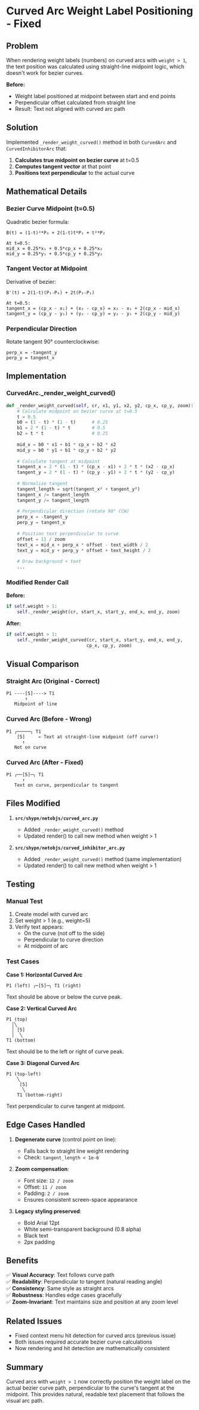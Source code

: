 # Curved Arc Weight Label Positioning - Fixed

## Problem

When rendering weight labels (numbers) on curved arcs with `weight > 1`, the text position was calculated using straight-line midpoint logic, which doesn't work for bezier curves.

**Before:**
- Weight label positioned at midpoint between start and end points
- Perpendicular offset calculated from straight line
- Result: Text not aligned with curved arc path

## Solution

Implemented `_render_weight_curved()` method in both `CurvedArc` and `CurvedInhibitorArc` that:

1. **Calculates true midpoint on bezier curve** at t=0.5
2. **Computes tangent vector** at that point  
3. **Positions text perpendicular** to the actual curve

## Mathematical Details

### Bezier Curve Midpoint (t=0.5)

Quadratic bezier formula:
```
B(t) = (1-t)²*P₀ + 2(1-t)t*P₁ + t²*P₂

At t=0.5:
mid_x = 0.25*x₁ + 0.5*cp_x + 0.25*x₂
mid_y = 0.25*y₁ + 0.5*cp_y + 0.25*y₂
```

### Tangent Vector at Midpoint

Derivative of bezier:
```
B'(t) = 2(1-t)(P₁-P₀) + 2t(P₂-P₁)

At t=0.5:
tangent_x = (cp_x - x₁) + (x₂ - cp_x) = x₂ - x₁ + 2(cp_x - mid_x)
tangent_y = (cp_y - y₁) + (y₂ - cp_y) = y₂ - y₁ + 2(cp_y - mid_y)
```

### Perpendicular Direction

Rotate tangent 90° counterclockwise:
```
perp_x = -tangent_y
perp_y = tangent_x
```

## Implementation

### CurvedArc._render_weight_curved()

```python
def _render_weight_curved(self, cr, x1, y1, x2, y2, cp_x, cp_y, zoom):
    # Calculate midpoint on bezier curve at t=0.5
    t = 0.5
    b0 = (1 - t) * (1 - t)      # 0.25
    b1 = 2 * (1 - t) * t        # 0.5
    b2 = t * t                  # 0.25
    
    mid_x = b0 * x1 + b1 * cp_x + b2 * x2
    mid_y = b0 * y1 + b1 * cp_y + b2 * y2
    
    # Calculate tangent at midpoint
    tangent_x = 2 * (1 - t) * (cp_x - x1) + 2 * t * (x2 - cp_x)
    tangent_y = 2 * (1 - t) * (cp_y - y1) + 2 * t * (y2 - cp_y)
    
    # Normalize tangent
    tangent_length = sqrt(tangent_x² + tangent_y²)
    tangent_x /= tangent_length
    tangent_y /= tangent_length
    
    # Perpendicular direction (rotate 90° CCW)
    perp_x = -tangent_y
    perp_y = tangent_x
    
    # Position text perpendicular to curve
    offset = 11 / zoom
    text_x = mid_x + perp_x * offset - text_width / 2
    text_y = mid_y + perp_y * offset + text_height / 2
    
    # Draw background + text
    ...
```

### Modified Render Call

**Before:**
```python
if self.weight > 1:
    self._render_weight(cr, start_x, start_y, end_x, end_y, zoom)
```

**After:**
```python
if self.weight > 1:
    self._render_weight_curved(cr, start_x, start_y, end_x, end_y, 
                              cp_x, cp_y, zoom)
```

## Visual Comparison

### Straight Arc (Original - Correct)
```
P1 ----[5]----> T1
       ↑
   Midpoint of line
```

### Curved Arc (Before - Wrong)
```
P1 ╭─────╮ T1
    [5]     ← Text at straight-line midpoint (off curve!)
      ↑
   Not on curve
```

### Curved Arc (After - Fixed)
```
P1 ╭──[5]─╮ T1
      ↑
   Text on curve, perpendicular to tangent
```

## Files Modified

1. **`src/shypn/netobjs/curved_arc.py`**
   - Added `_render_weight_curved()` method
   - Updated render() to call new method when weight > 1

2. **`src/shypn/netobjs/curved_inhibitor_arc.py`**
   - Added `_render_weight_curved()` method (same implementation)
   - Updated render() to call new method when weight > 1

## Testing

### Manual Test
1. Create model with curved arc
2. Set weight > 1 (e.g., weight=5)
3. Verify text appears:
   - On the curve (not off to the side)
   - Perpendicular to curve direction
   - At midpoint of arc

### Test Cases

**Case 1: Horizontal Curved Arc**
```
P1 (left) ╭─[5]─╮ T1 (right)
```
Text should be above or below the curve peak.

**Case 2: Vertical Curved Arc**
```
P1 (top)
  │╲
  │ [5]
  │  ╲
T1 (bottom)
```
Text should be to the left or right of curve peak.

**Case 3: Diagonal Curved Arc**
```
P1 (top-left)
    ╲
     [5]
      ╲
    T1 (bottom-right)
```
Text perpendicular to curve tangent at midpoint.

## Edge Cases Handled

1. **Degenerate curve** (control point on line):
   - Falls back to straight line weight rendering
   - Check: `tangent_length < 1e-6`

2. **Zoom compensation**:
   - Font size: `12 / zoom`
   - Offset: `11 / zoom`
   - Padding: `2 / zoom`
   - Ensures consistent screen-space appearance

3. **Legacy styling preserved**:
   - Bold Arial 12pt
   - White semi-transparent background (0.8 alpha)
   - Black text
   - 2px padding

## Benefits

✅ **Visual Accuracy**: Text follows curve path  
✅ **Readability**: Perpendicular to tangent (natural reading angle)  
✅ **Consistency**: Same style as straight arcs  
✅ **Robustness**: Handles edge cases gracefully  
✅ **Zoom-Invariant**: Text maintains size and position at any zoom level

## Related Issues

- Fixed context menu hit detection for curved arcs (previous issue)
- Both issues required accurate bezier curve calculations
- Now rendering and hit detection are mathematically consistent

## Summary

Curved arcs with `weight > 1` now correctly position the weight label on the actual bezier curve path, perpendicular to the curve's tangent at the midpoint. This provides natural, readable text placement that follows the visual arc path.
